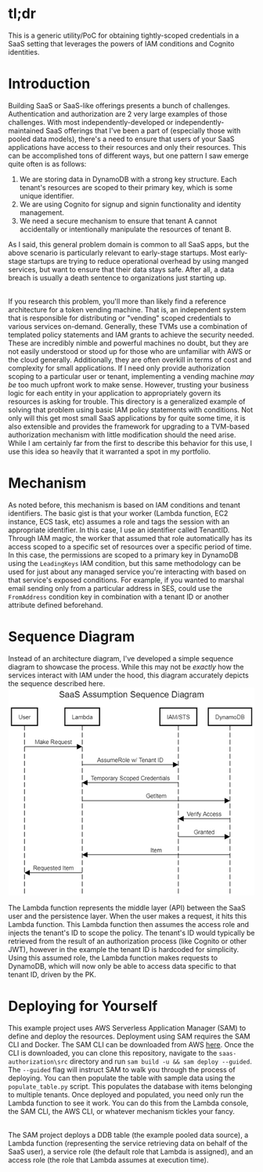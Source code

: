 # tl;dr
This is a generic utility/PoC for obtaining tightly-scoped credentials in a SaaS setting that leverages the powers of IAM conditions and Cognito identities.

# Introduction
Building SaaS or SaaS-like offerings presents a bunch of challenges. Authentication and authorization are 2 very large examples of those challenges. With most independently-developed or independently-maintained SaaS offerings that I've been a part of (especially those with pooled data models), there's a need to ensure that users of your SaaS applications have access to their resources and only their resources. This can be accomplished tons of different ways, but one pattern I saw emerge quite often is as follows:
1. We are storing data in DynamoDB with a strong key structure. Each tenant's resources are scoped to their primary key, which is some unique identifier.
1. We are using Cognito for signup and signin functionality and identity management.
1. We need a secure mechanism to ensure that tenant A cannot accidentally or intentionally manipulate the resources of tenant B.

As I said, this general problem domain is common to all SaaS apps, but the above scenario is particularly relevant to early-stage startups. Most early-stage startups are trying to reduce operational overhead by using manged services, but want to ensure that their data stays safe. After all, a data breach is usually a death sentence to organizations just starting up.<br /><br />

If you research this problem, you'll more than likely find a reference architecture for a token vending machine. That is, an independent system that is responsible for distributing or "vending" scoped credentials to various services on-demand. Generally, these TVMs use a combination of templated policy statements and IAM grants to achieve the security needed. These are incredibly nimble and powerful machines no doubt, but they are not easily understood or stood up for those who are unfamiliar with AWS or the cloud generally. Additionally, they are often overkill in terms of cost and complexity for small applications. If I need only provide authorization scoping to a particular user or tenant, implementing a vending machine _may be_ too much upfront work to make sense. However, trusting your business logic for each entity in your application to appropriately govern its resources is asking for trouble. This directory is a generalized example of solving that problem using basic IAM policy statements with conditions. Not only will this get most small SaaS applications by for quite some time, it is also extensible and provides the framework for upgrading to a TVM-based authorization mechanism with little modification should the need arise. While I am certainly far from the first to describe this behavior for this use, I use this idea so heavily that it warranted a spot in my portfolio.

# Mechanism
As noted before, this mechanism is based on IAM conditions and tenant identifiers. The basic gist is that your worker (Lambda function, EC2 instance, ECS task, etc) assumes a role and tags the session with an appropriate identifier. In this case, I use an identifier called TenantID. Through IAM magic, the worker that assumed that role automatically has its access scoped to a specific set of resources over a specific period of time. In this case, the permissions are scoped to a primary key in DynamoDB using the `LeadingKeys` IAM condition, but this same methodology can be used for just about any managed service you're interacting with based on that service's exposed conditions. For example, if you wanted to marshal email sending only from a particular address in SES, could use the `FromAddress` condition key in combination with a tenant ID or another attribute defined beforehand.

# Sequence Diagram
Instead of an architecture diagram, I've developed a simple sequence diagram to showcase the process. While this may not be _exactly_ how the services interact with IAM under the hood, this diagram accurately depicts the sequence described here.<br />
<img src="assets/sequence-diagram.png" alt="Sequence Diagram" />

The Lambda function represents the middle layer (API) between the SaaS user and the persistence layer. When the user makes a request, it hits this Lambda function. This Lambda function then assumes the access role and injects the tenant's ID to scope the policy. The tenant's ID would typically be retrieved from the result of an authorization process (like Cognito or other JWT), however in the example the tenant ID is hardcoded for simplicity. Using this assumed role, the Lambda function makes requests to DynamoDB, which will now only be able to access data specific to that tenant ID, driven by the PK.

# Deploying for Yourself
This example project uses AWS Serverless Application Manager (SAM) to define and deploy the resources. Deployment using SAM requires the SAM CLI and Docker. The SAM CLI can be downloaded from AWS [here](https://docs.aws.amazon.com/serverless-application-model/latest/developerguide/install-sam-cli.html). Once the CLI is downloaded, you can clone this repository, navigate to the `saas-authorization\src` directory and run `sam build -u && sam deploy --guided`. The `--guided` flag will instruct SAM to walk you through the process of deploying. You can then populate the table with sample data using the `populate_table.py` script. This populates the database with items belonging to multiple tenants. Once deployed and populated, you need only run the Lambda function to see it work. You can do this from the Lambda console, the SAM CLI, the AWS CLI, or whatever mechanism tickles your fancy.<br /><br />

The SAM project deploys a DDB table (the example pooled data source), a Lambda function (representing the service retrieving data on behalf of the SaaS user), a service role (the default role that Lambda is assigned), and an access role (the role that Lambda assumes at execution time).